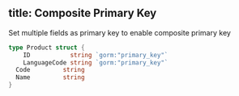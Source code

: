 title: Composite Primary Key
---

Set multiple fields as primary key to enable composite primary key

```go
type Product struct {
	ID           string `gorm:"primary_key"`
	LanguageCode string `gorm:"primary_key"`
  Code         string
  Name         string
}
```


